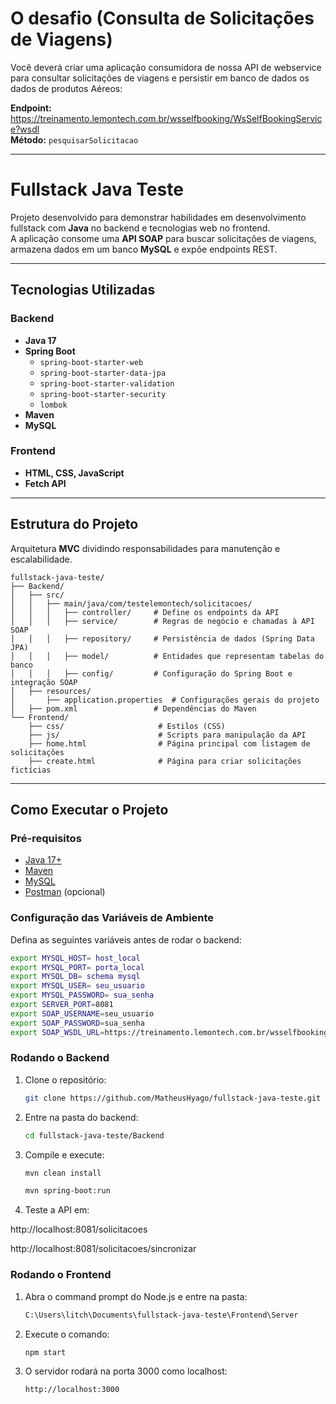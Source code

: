 # O desafio (Consulta de Solicitações de Viagens)

Você deverá criar uma aplicação consumidora de nossa API de webservice para consultar solicitações de viagens e persistir em banco de dados os dados de produtos Aéreos:

**Endpoint:** https://treinamento.lemontech.com.br/wsselfbooking/WsSelfBookingService?wsdl  
**Método:** `pesquisarSolicitacao`

---

# Fullstack Java Teste

Projeto desenvolvido para demonstrar habilidades em desenvolvimento fullstack com **Java** no backend e tecnologias web no frontend.  
A aplicação consome uma **API SOAP** para buscar solicitações de viagens, armazena dados em um banco **MySQL** e expõe endpoints REST.

---

## Tecnologias Utilizadas

### Backend
- **Java 17**
- **Spring Boot**
  - `spring-boot-starter-web`
  - `spring-boot-starter-data-jpa`
  - `spring-boot-starter-validation`
  - `spring-boot-starter-security`
  - `lombok`
- **Maven**
- **MySQL**

### Frontend
- **HTML, CSS, JavaScript**
- **Fetch API**

---

## Estrutura do Projeto

Arquitetura **MVC** dividindo responsabilidades para manutenção e escalabilidade.

    fullstack-java-teste/
    ├── Backend/                         
    │   ├── src/
    │   │   ├── main/java/com/testelemontech/solicitacoes/
    │   │   │   ├── controller/     # Define os endpoints da API
    │   │   │   ├── service/        # Regras de negócio e chamadas à API SOAP
    │   │   │   ├── repository/     # Persistência de dados (Spring Data JPA)
    │   │   │   ├── model/          # Entidades que representam tabelas do banco
    │   │   │   ├── config/         # Configuração do Spring Boot e integração SOAP
    │   ├── resources/
    │       ├── application.properties  # Configurações gerais do projeto
    │   ├── pom.xml                 # Dependências do Maven
    └── Frontend/                    
        ├── css/                     # Estilos (CSS)
        ├── js/                      # Scripts para manipulação da API
        ├── home.html                # Página principal com listagem de solicitações
        ├── create.html              # Página para criar solicitações fictícias


---

## Como Executar o Projeto

### Pré-requisitos
- [Java 17+](https://www.oracle.com/java/technologies/javase/jdk17-archive-downloads.html)
- [Maven](https://maven.apache.org/)
- [MySQL](https://dev.mysql.com/downloads/installer/)
- [Postman](https://www.postman.com/) (opcional)

### Configuração das Variáveis de Ambiente
Defina as seguintes variáveis antes de rodar o backend:
```sh
export MYSQL_HOST= host_local
export MYSQL_PORT= porta_local
export MYSQL_DB= schema mysql
export MYSQL_USER= seu_usuario
export MYSQL_PASSWORD= sua_senha
export SERVER_PORT=8081
export SOAP_USERNAME=seu_usuario
export SOAP_PASSWORD=sua_senha
export SOAP_WSDL_URL=https://treinamento.lemontech.com.br/wsselfbooking/WsSelfBookingService?wsdl
```

### Rodando o Backend
1. Clone o repositório:
   ```sh
   git clone https://github.com/MatheusHyago/fullstack-java-teste.git
   ```
2. Entre na pasta do backend:
   ```sh
   cd fullstack-java-teste/Backend
   ```
3. Compile e execute:
   ```sh
   mvn clean install
   ```
      ```sh
   mvn spring-boot:run
   ```
4. Teste a API em:
   
http://localhost:8081/solicitacoes
   
http://localhost:8081/solicitacoes/sincronizar

### Rodando o Frontend
1. Abra o command prompt do Node.js e entre na pasta:
   ```sh
   C:\Users\litch\Documents\fullstack-java-teste\Frontend\Server
   ```
2. Execute o comando:
   ```sh
   npm start
   ```
3. O servidor rodará na porta 3000 como localhost:
   ```sh
   http://localhost:3000
   ```
